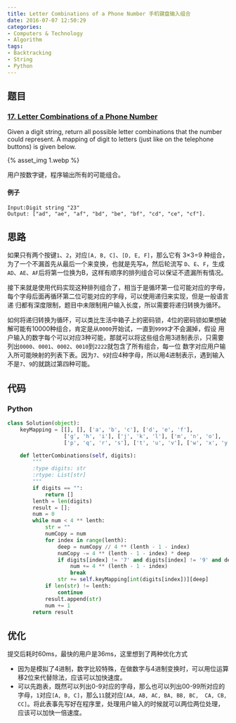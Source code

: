 ```yaml
---
title: Letter Combinations of a Phone Number 手机键盘输入组合
date: 2016-07-07 12:50:29
categories: 
- Computers & Technology
- Algorithm
tags: 
- Backtracking
- String
- Python
---
```

## 题目

### [17. Letter Combinations of a Phone Number](https://leetcode.com/problems/letter-combinations-of-a-phone-number/)
Given a digit string, return all possible letter combinations that the number could represent.
A mapping of digit to letters (just like on the telephone buttons) is given below.

{% asset_img 1.webp %}

用户按数字键，程序输出所有的可能组合。

<!--more-->

#### 例子
```shell script
Input:Digit string "23"
Output: ["ad", "ae", "af", "bd", "be", "bf", "cd", "ce", "cf"].
```

## 思路
如果只有两个按键`1`、`2`，对应`[A, B, C]`、`[D, E, F]`，那么它有 3×3=9 种组合，为了一个不漏首先从最后一个来变换，也就是先写`A`，然后轮流写
`D`、`E`、`F`，生成`AD`、`AE`、`AF`后将第一位换为B，这样有顺序的排列组合可以保证不遗漏所有情况。

接下来就是使用代码实现这种排列组合了，相当于是循环第一位可能对应的字母，每个字母后面再循环第二位可能对应的字母，可以使用递归来实现，但是一般语言递
归都有深度限制，题目中未限制用户输入长度，所以需要将递归转换为循环。

如何将递归转换为循环，可以类比生活中箱子上的密码锁，4位的密码锁如果想破解可能有10000种组合，肯定是从`0000`开始试，一直到`9999`才不会漏掉，假设
用户输入的数字每个可以对应3种可能，那就可以将这些组合用3进制表示，只需要列出`0000`、`0001`、`0002`、`0010`到`2222`就包含了所有组合，每一位
数字对应用户输入所可能映射的列表下表。因为`7`、`9`对应4种字母，所以用4进制表示，遇到输入不是`7`、`9`的就跳过第四种可能。

## 代码

### Python
```python
class Solution(object):
    keyMapping = [[], [], ['a', 'b', 'c'], ['d', 'e', 'f'],
                  ['g', 'h', 'i'], ['j', 'k', 'l'], ['m', 'n', 'o'],
                  ['p', 'q', 'r', 's'], ['t', 'u', 'v'], ['w', 'x', 'y', 'z']]

    def letterCombinations(self, digits):
        """
        :type digits: str
        :rtype: List[str]
        """
        if digits == "":
            return []
        lenth = len(digits)
        result = [];
        num = 0
        while num < 4 ** lenth:
            str = ""
            numCopy = num
            for index in range(lenth):
                deep = numCopy // 4 ** (lenth - 1 - index)
                numCopy -= 4 ** (lenth - 1 - index) * deep
                if digits[index] != '7' and digits[index] != '9' and deep == 3:
                    num += 4 ** (lenth - 1 - index)
                    break
                str += self.keyMapping[int(digits[index])][deep]
            if len(str) != lenth:
                continue
            result.append(str)
            num += 1
        return result
```

## 优化
提交后耗时60ms，最快的用户是36ms，这里想到了两种优化方式
- 因为是模拟了4进制，数字比较特殊，在做数字与4进制变换时，可以用位运算移2位来代替除法，应该可以加快速度。
- 可以先跑表，既然可以列出0-9对应的字母，那么也可以列出00-99所对应的字母，`1`对应`[A, B, C]`，那么`11`就对应`[AA, AB, AC, BA, BB, BC, 
  CA, CB, CC]`。将此表事先写好在程序里，处理用户输入的时候就可以两位两位处理，应该可以加快一倍速度。
